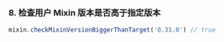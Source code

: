 



### 8. 检查用户 Mixin 版本是否高于指定版本
```js
mixin.checkMixinVersionBiggerThanTarget('0.31.0') // true
```
